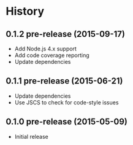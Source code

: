 
# History

## 0.1.2 pre-release (2015-09-17)

  * Add Node.js 4.x support
  * Add code coverage reporting
  * Update dependencies

## 0.1.1 pre-release (2015-06-21)

  * Update dependencies
  * Use JSCS to check for code-style issues

## 0.1.0 pre-release (2015-05-09)

  * Initial release
